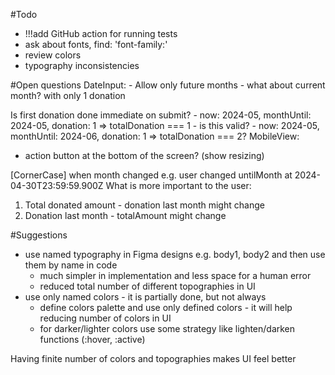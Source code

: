 #Todo
- !!!add GitHub action for running tests
- ask about fonts, find: 'font-family:'
- review colors
- typography inconsistencies

#Open questions
DateInput:
    - Allow only future months - what about current month? with only 1 donation

Is first donation done immediate on submit?
     - now: 2024-05, monthUntil: 2024-05, donation: 1 => totalDonation === 1 - is this valid?
     - now: 2024-05, monthUntil: 2024-06, donation: 1 => totalDonation === 2?
MobileView:
 - action button at the bottom of the screen? (show resizing)
                
[CornerCase] when month changed e.g. user changed untilMonth at 2024-04-30T23:59:59.900Z 
What is more important to the user:
1. Total donated amount - donation last month might change
2. Donation last month - totalAmount might change
              
#Suggestions
- use named typography in Figma designs e.g. body1, body2 and then use them by name in code
  - much simpler in implementation and less space for a human error
  - reduced total number of different topographies in UI
- use only named colors - it is partially done, but not always
  - define colors palette and use only defined colors - it will help reducing number of colors in UI
  - for darker/lighter colors use some strategy like lighten/darken functions (:hover, :active)

Having finite number of colors and topographies makes UI feel better
